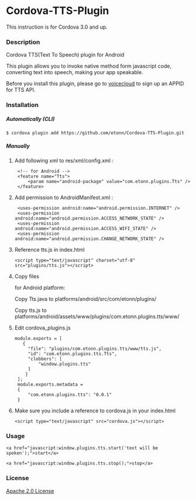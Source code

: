 # Cordova-TTS-Plugin

This instruction is for Cordova 3.0 and up.

### Description

Cordova TTS(Text To Speech) plugin for Android

This plugin allows you to invoke native method form javascript code, converting text into speech, making your app speakable.

Before you install this plugin, please go to [voicecloud](http://open.voicecloud.cn/) to sign up an APPID for TTS API.

### Installation

##### Automatically (CLI)
```
$ cordova plugin add https://github.com/etonn/Cordova-TTS-Plugin.git
```
##### Manually

1. Add following xml to res/xml/config.xml :
   ```
   	<!-- for Android -->
    <feature name="Tts">
        <param name="android-package" value="com.etonn.plugins.Tts" />
    </feature>
   ```

2. Add permission to AndroidManifest.xml :
   ```
    <uses-permission android:name="android.permission.INTERNET" />
    <uses-permission android:name="android.permission.ACCESS_NETWORK_STATE" />
    <uses-permission android:name="android.permission.ACCESS_WIFI_STATE" />
    <uses-permission android:name="android.permission.CHANGE_NETWORK_STATE" />
   ```

3. Reference tts.js in index.html
   ```
   <script type="text/javascript" charset="utf-8" src="plugins/tts.js"></script>
   ```

4. Copy files

   for Android platform: 

   Copy Tts.java to platforms/android/src/com/etonn/plugins/
   
   Copy tts.js to platforms/android/assets/www/plugins/com.etonn.plugins.tts/www/
   

5. Edit cordova_plugins.js
   ```
   module.exports = [
      {
        "file": "plugins/com.etonn.plugins.tts/www/tts.js",
        "id": "com.etonn.plugins.tts.Tts",
        "clobbers": [
            "window.plugins.tts"
        ]
       }
	];
	module.exports.metadata = 
	{
	    "com.etonn.plugins.tts": "0.0.1"
	}
   ```
6. Make sure you include a reference to cordova.js in your index.html

   ```
   <script type="text/javascript" src="cordova.js"></script>
   ```

### Usage
```
<a href="javascript:window.plugins.tts.start('text will be spoken');">start</a>
```
```
<a href="javascript:window.plugins.tts.stop();">stop</a>
```

### License
[Apache 2.0 License](http://www.apache.org/licenses/LICENSE-2.0.txt)

